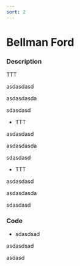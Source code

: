 ```yaml
---
sort: 2
---
```


# Bellman Ford

### Description



TTT

asdasdasd

asdasdasda

sdasdasd

* TTT

asdasdasd

asdasdasda

sdasdasd

* TTT

asdasdasd

asdasdasda

sdasdasd





### Code

* sdasdsad

asdasdsad

 asdasd

